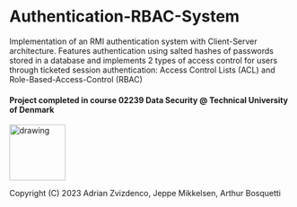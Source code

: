 # Authentication-RBAC-System
Implementation of an RMI authentication system with Client-Server architecture. Features authentication using salted hashes of passwords stored in a database and implements 2 types of access control for users through ticketed session authentication: Access Control Lists (ACL) and Role-Based-Access-Control (RBAC)

#### Project completed in course 02239 Data Security @ Technical University of Denmark
<img src="https://user-images.githubusercontent.com/65953954/120001846-7f05f180-bfd4-11eb-8c11-2379a547dc9f.jpg" alt="drawing" width="100"/>

Copyright (C) 2023 Adrian Zvizdenco, Jeppe Mikkelsen, Arthur Bosquetti
